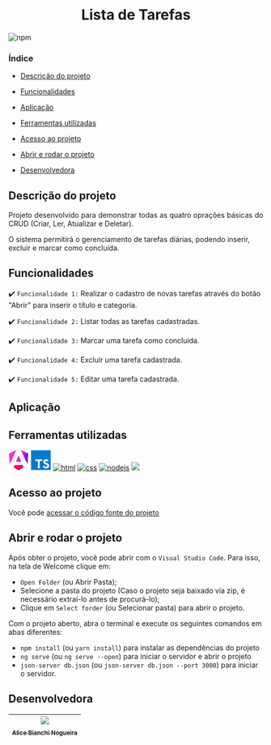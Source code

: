 <h1 align="center">Lista de Tarefas</h1>

![npm](https://img.shields.io/npm/v/angular)

### Índice

 - [Descrição do projeto](#descrição-do-projeto)

 - [Funcionalidades](#funcionalidades)
 
 - [Aplicação](#aplicação)

 - [Ferramentas utilizadas](#ferramentas-utilizadas)

 - [Acesso ao projeto](#acesso-ao-projeto)

 - [Abrir e rodar o projeto](#abrir-e-rodar-o-projeto)

 - [Desenvolvedora](#desenvolvedora)


## Descrição do projeto

<p align="justify">
  Projeto desenvolvido para demonstrar todas as quatro oprações básicas do CRUD (Criar, Ler, Atualizar e Deletar).

  O sistema permitirá o gerenciamento de tarefas diárias, podendo inserir, excluir e marcar como concluída.
</p>

## Funcionalidades

:heavy_check_mark: `Funcionalidade 1:` Realizar o cadastro de novas tarefas através do botão "Abrir" para inserir o título e categoria.

:heavy_check_mark: `Funcionalidade 2:` Listar todas as tarefas cadastradas.

:heavy_check_mark: `Funcionalidade 3:` Marcar uma tarefa como concluída.

:heavy_check_mark: `Funcionalidade 4:` Excluir uma tarefa cadastrada.

:heavy_check_mark: `Funcionalidade 5:` Editar uma tarefa cadastrada.

## Aplicação

<div align="center">
  <!-- vídeo do sistema funcionando -->
</div>

## Ferramentas utilizadas
<a href="https://angular.io/" target="_blank"><img src="https://raw.githubusercontent.com/devicons/devicon/master/icons/angular/angular-original.svg" alt="angular" width="40" height="40"/></a>
<a href="https://www.typescriptlang.org/" target="_blank"><img src="https://raw.githubusercontent.com/devicons/devicon/master/icons/typescript/typescript-original.svg" alt="typeScript" width="40" height="40"/></a>
<a href="https://developer.mozilla.org/pt-BR/docs/Web/HTML" target="_blank"><img src="https://camo.githubusercontent.com/6647554cf19482c32acc6a6a3b8bd68b845fafabd474595e7e92dead3075c3ea/68747470733a2f2f63646e2e6a7364656c6976722e6e65742f67682f64657669636f6e732f64657669636f6e2f69636f6e732f68746d6c352f68746d6c352d6f726967696e616c2e737667" alt="html" width="40" height="40"/></a>
<a href="https://getbootstrap.com/" target="_blank"><img src="https://upload.wikimedia.org/wikipedia/commons/b/b2/Bootstrap_logo.svg" alt="css" height="40"/></a>
<a href="https://nodejs.org/en/" target="_blank"><img src="https://upload.wikimedia.org/wikipedia/commons/archive/d/d9/20160324173914%21Node.js_logo.svg" alt="nodejs" height="30"/></a>
<a href="https://expressjs.com/pt-br/" target="_blank"><img src="https://upload.wikimedia.org/wikipedia/commons/6/64/Expressjs.png"  height="30"/></a>

## Acesso ao projeto

Você pode [acessar o código fonte do projeto](https://github.com/LiceB/ListaDeTarefas)

## Abrir e rodar o projeto

Após obter o projeto, você pode abrir com o `Visual Studio Code`. Para isso, na tela de Welcome clique em:

- `Open Folder` (ou Abrir Pasta);
- Selecione a pasta do projeto (Caso o projeto seja baixado via zip, é necessário extraí-lo antes de procurá-lo);
- Clique em `Select forder` (ou Selecionar pasta) para abrir o projeto.

Com o projeto aberto, abra o terminal e execute os seguintes comandos em abas diferentes:
- `npm install` (ou `yarn install`) para instalar as dependências do projeto
- `ng serve` (ou `ng serve --open`) para iniciar o servidor e abrir o projeto
- `json-server db.json` (ou `json-server db.json --port 3000`) para iniciar o servidor.

## Desenvolvedora
| [<img src="https://avatars.githubusercontent.com/u/63216833?v=4" width=115><br><sub>Alice Bianchi Nogueira</sub>](https://github.com/camilafernanda) |
| :---: |
